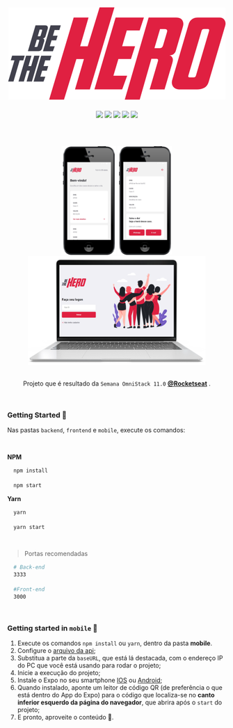 <h1 align="center"><img src="./frontend/src/assets/logo.svg" /></h1>

<div align="center">
  <img src="https://img.shields.io/github/license/cristianprochnow/BeTheHero" />
  <img src="https://img.shields.io/github/languages/code-size/cristianprochnow/BeTheHero" />
  <img src="https://img.shields.io/badge/technology-node.js-green" />
  <img src="https://img.shields.io/badge/technology-react.js-9cf" />
  <img src="https://img.shields.io/badge/technology-react--native-darkviolet" />
</div>

<br /><br />

<div align="center">
  <img height="250" src="./template/iphone-incidents.png" />
  <img height="250" src="./template/iphone-detail.png" />
  <img height="250" src="./template/notebook-tela-home.png" />
</div>

<br />

<p align="center">Projeto que é resultado da <code>Semana OmniStack 11.0</code> <strong><a href="https://rocketseat.com.br/">@Rocketseat</a></strong> .</p>

<br />

<h3>Getting Started  🏁</h3>

Nas pastas `backend`, `frontend` e `mobile`, execute os comandos:

<br />

**NPM**
```bash
  npm install
  
  npm start
```

**Yarn**
```bash
  yarn
  
  yarn start
```

<br />

> Portas recomendadas

```bash
  # Back-end
  3333
  
  #Front-end
  3000
```

<br />

<h3>Getting started in <code>mobile</code>  📱</h3>

1. Execute os comandos `npm install` ou `yarn`, dentro da pasta **mobile**.
2. Configure o [arquivo da api](./mobile/src/services/api.js);
3. Substitua a parte da `baseURL`, que está lá destacada, com o endereço IP do PC que você está usando para rodar o projeto;
4. Inicie a execução do projeto;
5. Instale o Expo no seu smartphone [IOS](https://apps.apple.com/br/app/expo-client/id982107779) ou  [Android](https://play.google.com/store/apps/details?id=host.exp.exponent&hl=en);
6. Quando instalado, aponte um leitor de código QR (de preferência o que está dentro do App do Expo) para o código que localiza-se no **canto inferior esquerdo da página do navegador**, que abrira após o `start` do projeto;
7. E pronto, aproveite o conteúdo 🎉.

<br />

